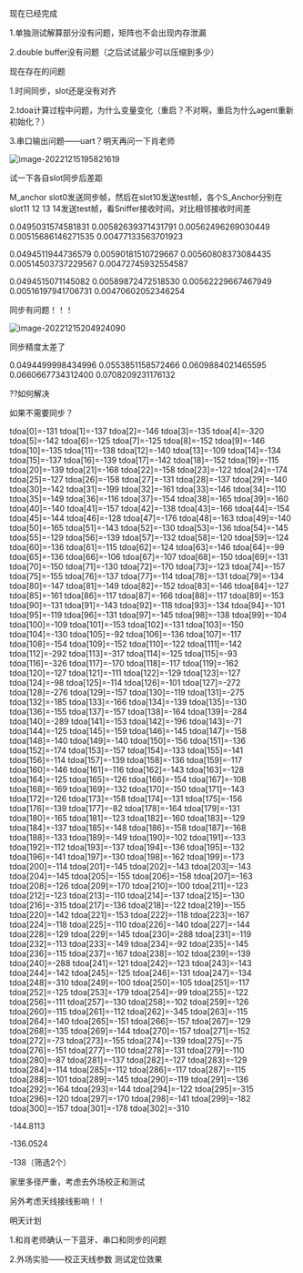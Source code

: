 现在已经完成

1.单独测试解算部分没有问题，矩阵也不会出现内存泄漏

2.double buffer没有问题（之后试试最少可以压缩到多少）



现在存在的问题

1.时间同步，slot还是没有对齐

2.tdoa计算过程中问题，为什么变量变化（重启？不对啊，重启为什么agent重新初始化？）

3.串口输出问题——uart？明天再问一下肖老师

![image-20221215195821619](C:\Users\13690\AppData\Roaming\Typora\typora-user-images\image-20221215195821619.png)



试一下各自slot同步后差距

M_anchor slot0发送同步帧，然后在slot10发送test帧，各个S_Anchor分别在slot11 12 13 14发送test帧，看Sniffer接收时间。对比相邻接收时间差

0.0495031574581831
0.00582639371431791
0.00562496269030449
0.00515686146271535
0.00477133563701923

0.0494511944736579
0.00590181510729667
0.00560808373084435
0.00514503737229567
0.00472745932554587



0.0494515071145082
0.00589872472518530
0.00562229667467949
0.00516197941706731
0.00470602052346254



同步有问题！！！

![image-20221215204924090](C:\Users\13690\AppData\Roaming\Typora\typora-user-images\image-20221215204924090.png)

同步精度太差了

0.0494499998434996
0.0553851158572466
0.0609884021465595
0.0660667734312400
0.0708209231176132

??如何解决



如果不需要同步？



tdoa[0]=-131
tdoa[1]=-137
tdoa[2]=-146
tdoa[3]=-135
tdoa[4]=-320
tdoa[5]=-142
tdoa[6]=-125
tdoa[7]=-125
tdoa[8]=-152
tdoa[9]=-146
tdoa[10]=-135
tdoa[11]=-138
tdoa[12]=-140
tdoa[13]=-109
tdoa[14]=-134
tdoa[15]=-137
tdoa[16]=-139
tdoa[17]=-142
tdoa[18]=-152
tdoa[19]=-115
tdoa[20]=-139
tdoa[21]=-168
tdoa[22]=-158
tdoa[23]=-122
tdoa[24]=-174
tdoa[25]=-127
tdoa[26]=-158
tdoa[27]=-131
tdoa[28]=-137
tdoa[29]=-140
tdoa[30]=-142
tdoa[31]=-199
tdoa[32]=-161
tdoa[33]=-146
tdoa[34]=-110
tdoa[35]=-149
tdoa[36]=-116
tdoa[37]=-154
tdoa[38]=-165
tdoa[39]=-160
tdoa[40]=-140
tdoa[41]=-157
tdoa[42]=-138
tdoa[43]=-166
tdoa[44]=-154
tdoa[45]=-144
tdoa[46]=-128
tdoa[47]=-176
tdoa[48]=-163
tdoa[49]=-140
tdoa[50]=-165
tdoa[51]=-143
tdoa[52]=-130
tdoa[53]=-136
tdoa[54]=-145
tdoa[55]=-129
tdoa[56]=-139
tdoa[57]=-132
tdoa[58]=-120
tdoa[59]=-124
tdoa[60]=-136
tdoa[61]=-115
tdoa[62]=-124
tdoa[63]=-146
tdoa[64]=-99
tdoa[65]=-136
tdoa[66]=-106
tdoa[67]=-107
tdoa[68]=-150
tdoa[69]=-131
tdoa[70]=-150
tdoa[71]=-130
tdoa[72]=-170
tdoa[73]=-123
tdoa[74]=-157
tdoa[75]=-155
tdoa[76]=-137
tdoa[77]=-114
tdoa[78]=-131
tdoa[79]=-134
tdoa[80]=-147
tdoa[81]=-149
tdoa[82]=-152
tdoa[83]=-146
tdoa[84]=-127
tdoa[85]=-161
tdoa[86]=-117
tdoa[87]=-166
tdoa[88]=-117
tdoa[89]=-153
tdoa[90]=-131
tdoa[91]=-143
tdoa[92]=-118
tdoa[93]=-134
tdoa[94]=-101
tdoa[95]=-119
tdoa[96]=-131
tdoa[97]=-145
tdoa[98]=-138
tdoa[99]=-104
tdoa[100]=-109
tdoa[101]=-153
tdoa[102]=-131
tdoa[103]=-150
tdoa[104]=-130
tdoa[105]=-92
tdoa[106]=-136
tdoa[107]=-117
tdoa[108]=-154
tdoa[109]=-152
tdoa[110]=-122
tdoa[111]=-142
tdoa[112]=-292
tdoa[113]=-317
tdoa[114]=-125
tdoa[115]=-93
tdoa[116]=-326
tdoa[117]=-170
tdoa[118]=-117
tdoa[119]=-162
tdoa[120]=-127
tdoa[121]=-111
tdoa[122]=-129
tdoa[123]=-127
tdoa[124]=-98
tdoa[125]=-114
tdoa[126]=-101
tdoa[127]=-272
tdoa[128]=-276
tdoa[129]=-157
tdoa[130]=-119
tdoa[131]=-275
tdoa[132]=-185
tdoa[133]=-166
tdoa[134]=-139
tdoa[135]=-130
tdoa[136]=-155
tdoa[137]=-157
tdoa[138]=-164
tdoa[139]=-284
tdoa[140]=-289
tdoa[141]=-153
tdoa[142]=-196
tdoa[143]=-71
tdoa[144]=-125
tdoa[145]=-159
tdoa[146]=-145
tdoa[147]=-158
tdoa[148]=-140
tdoa[149]=-140
tdoa[150]=-156
tdoa[151]=-136
tdoa[152]=-174
tdoa[153]=-157
tdoa[154]=-133
tdoa[155]=-141
tdoa[156]=-114
tdoa[157]=-139
tdoa[158]=-136
tdoa[159]=-117
tdoa[160]=-146
tdoa[161]=-116
tdoa[162]=-143
tdoa[163]=-128
tdoa[164]=-125
tdoa[165]=-126
tdoa[166]=-154
tdoa[167]=-108
tdoa[168]=-169
tdoa[169]=-132
tdoa[170]=-150
tdoa[171]=-143
tdoa[172]=-126
tdoa[173]=-158
tdoa[174]=-131
tdoa[175]=-156
tdoa[176]=-139
tdoa[177]=-82
tdoa[178]=-164
tdoa[179]=-131
tdoa[180]=-165
tdoa[181]=-123
tdoa[182]=-160
tdoa[183]=-129
tdoa[184]=-137
tdoa[185]=-148
tdoa[186]=-158
tdoa[187]=-168
tdoa[188]=-133
tdoa[189]=-149
tdoa[190]=-102
tdoa[191]=-133
tdoa[192]=-112
tdoa[193]=-137
tdoa[194]=-136
tdoa[195]=-132
tdoa[196]=-141
tdoa[197]=-130
tdoa[198]=-162
tdoa[199]=-173
tdoa[200]=-114
tdoa[201]=-145
tdoa[202]=-143
tdoa[203]=-143
tdoa[204]=-145
tdoa[205]=-155
tdoa[206]=-158
tdoa[207]=-163
tdoa[208]=-126
tdoa[209]=-170
tdoa[210]=-100
tdoa[211]=-123
tdoa[212]=-123
tdoa[213]=-110
tdoa[214]=-137
tdoa[215]=-130
tdoa[216]=-315
tdoa[217]=-136
tdoa[218]=-122
tdoa[219]=-155
tdoa[220]=-142
tdoa[221]=-153
tdoa[222]=-118
tdoa[223]=-167
tdoa[224]=-118
tdoa[225]=-110
tdoa[226]=-140
tdoa[227]=-144
tdoa[228]=-129
tdoa[229]=-145
tdoa[230]=-288
tdoa[231]=-119
tdoa[232]=-113
tdoa[233]=-149
tdoa[234]=-92
tdoa[235]=-145
tdoa[236]=-115
tdoa[237]=-167
tdoa[238]=-102
tdoa[239]=-139
tdoa[240]=-288
tdoa[241]=-121
tdoa[242]=-123
tdoa[243]=-143
tdoa[244]=-142
tdoa[245]=-125
tdoa[246]=-131
tdoa[247]=-134
tdoa[248]=-310
tdoa[249]=-100
tdoa[250]=-105
tdoa[251]=-117
tdoa[252]=-125
tdoa[253]=-179
tdoa[254]=-99
tdoa[255]=-122
tdoa[256]=-111
tdoa[257]=-130
tdoa[258]=-102
tdoa[259]=-126
tdoa[260]=-115
tdoa[261]=-112
tdoa[262]=-345
tdoa[263]=-115
tdoa[264]=-140
tdoa[265]=-151
tdoa[266]=-157
tdoa[267]=-129
tdoa[268]=-135
tdoa[269]=-144
tdoa[270]=-157
tdoa[271]=-152
tdoa[272]=-73
tdoa[273]=-155
tdoa[274]=-139
tdoa[275]=-75
tdoa[276]=-151
tdoa[277]=-110
tdoa[278]=-131
tdoa[279]=-110
tdoa[280]=-87
tdoa[281]=-137
tdoa[282]=-127
tdoa[283]=-129
tdoa[284]=-114
tdoa[285]=-112
tdoa[286]=-117
tdoa[287]=-115
tdoa[288]=-101
tdoa[289]=-145
tdoa[290]=-119
tdoa[291]=-136
tdoa[292]=-164
tdoa[293]=-144
tdoa[294]=-122
tdoa[295]=-315
tdoa[296]=-120
tdoa[297]=-170
tdoa[298]=-141
tdoa[299]=-182
tdoa[300]=-157
tdoa[301]=-178
tdoa[302]=-310



-144.8113

 -136.0524



-138（筛选2个）

家里多径严重，考虑去外场校正和测试

另外考虑天线接线影响！！

明天计划

1.和肖老师确认一下蓝牙、串口和同步的问题

2.外场实验——校正天线参数 测试定位效果